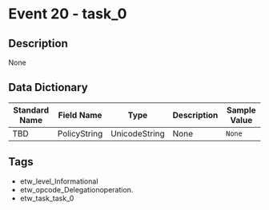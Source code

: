 # Event 20 - task_0

## Description
None

## Data Dictionary
|Standard Name|Field Name|Type|Description|Sample Value|
|---|---|---|---|---|
|TBD|PolicyString|UnicodeString|None|`None`|

## Tags
* etw_level_Informational
* etw_opcode_Delegationoperation.
* etw_task_task_0